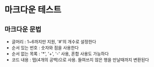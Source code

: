 마크다운 테스트
==================================
마크다운 문법
----------------------------------
* 글머리 : 1~6까지만 지원, '#'의 개수로 설정한다
* 순서 있는 번호 : 숫자와 점을 사용한다
* 순서 없는 목록 : '*', '+', '-' 사용, 혼합 사용도 가능하다
* 코드 내용 : 탭(4개의 공백)으로 사용. 들여쓰지 않은 행을 만날때까지 변환된다